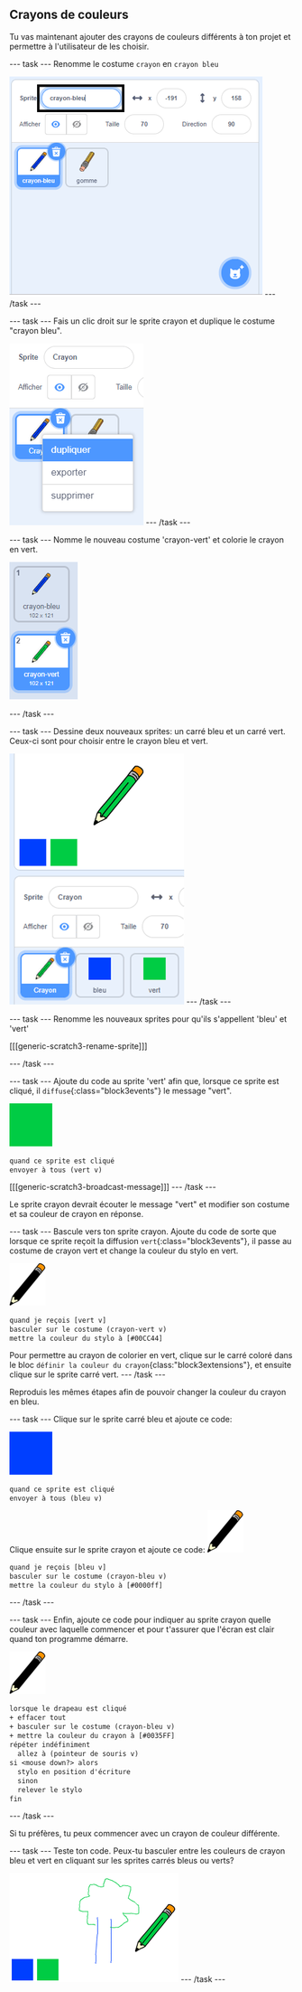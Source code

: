 ## Crayons de couleurs

Tu vas maintenant ajouter des crayons de couleurs différents à ton projet et permettre à l'utilisateur de les choisir.

\--- task \--- Renomme le costume `crayon` en `crayon bleu`

![renommer-crayon](images/rename-pencil.png) \--- /task \---

\--- task \--- Fais un clic droit sur le sprite crayon et duplique le costume "crayon bleu".

![capture d'écran](images/paint-blue-duplicate.png) \--- /task \---

\--- task \--- Nomme le nouveau costume 'crayon-vert' et colorie le crayon en vert.

![capture d'écran](images/paint-pencil-green.png)

\--- /task \---

\--- task \--- Dessine deux nouveaux sprites: un carré bleu et un carré vert. Ceux-ci sont pour choisir entre le crayon bleu et vert.

![capture d'écran](images/paint-selectors.png) \--- /task \---

\--- task \--- Renomme les nouveaux sprites pour qu'ils s'appellent 'bleu' et 'vert'

[[[generic-scratch3-rename-sprite]]]

\--- /task \---

\--- task \--- Ajoute du code au sprite 'vert' afin que, lorsque ce sprite est cliqué, il `diffuse`{:class="block3events"} le message "vert".

![carré vert](images/green_square.png)

```blocks3
quand ce sprite est cliqué 
envoyer à tous (vert v)
```

[[[generic-scratch3-broadcast-message]]] \--- /task \---

Le sprite crayon devrait écouter le message "vert" et modifier son costume et sa couleur de crayon en réponse.

\--- task \--- Bascule vers ton sprite crayon. Ajoute du code de sorte que lorsque ce sprite reçoit la diffusion `vert`{:class="block3events"}, il passe au costume de crayon vert et change la couleur du stylo en vert.

![crayon](images/pencil.png)

```blocks3
quand je reçois [vert v]
basculer sur le costume (crayon-vert v)
mettre la couleur du stylo à [#00CC44]
```

Pour permettre au crayon de colorier en vert, clique sur le carré coloré dans le bloc `définir la couleur du crayon`{class:"block3extensions"}, et ensuite clique sur le sprite carré vert. \--- /task \---

Reproduis les mêmes étapes afin de pouvoir changer la couleur du crayon en bleu.

\--- task \--- Clique sur le sprite carré bleu et ajoute ce code:

![carré_bleu](images/blue_square.png)

```blocks3
quand ce sprite est cliqué 
envoyer à tous (bleu v)
```

Clique ensuite sur le sprite crayon et ajoute ce code: ![crayon](images/pencil.png)

```blocks3
quand je reçois [bleu v]
basculer sur le costume (crayon-bleu v)
mettre la couleur du stylo à [#0000ff]
```

\--- /task \---

\--- task \--- Enfin, ajoute ce code pour indiquer au sprite crayon quelle couleur avec laquelle commencer et pour t'assurer que l'écran est clair quand ton programme démarre.

![crayon](images/pencil.png)

```blocks3
lorsque le drapeau est cliqué 
+ effacer tout
+ basculer sur le costume (crayon-bleu v)
+ mettre la couleur du crayon à [#0035FF]
répéter indéfiniment
  allez à (pointeur de souris v)
si <mouse down?> alors
  stylo en position d'écriture
  sinon
  relever le stylo
fin
```

\--- /task \---

Si tu préfères, tu peux commencer avec un crayon de couleur différente.

\--- task \--- Teste ton code. Peux-tu basculer entre les couleurs de crayon bleu et vert en cliquant sur les sprites carrés bleus ou verts?

![capture d'écran](images/paint-pens-test.png) \--- /task \---